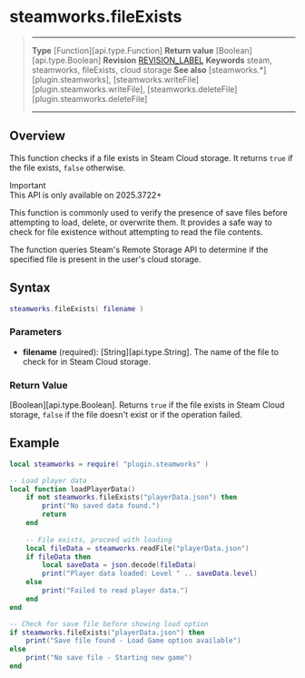 # steamworks.fileExists

> --------------------- ------------------------------------------------------------------------------------------
> **Type** [Function][api.type.Function]
> **Return value** [Boolean][api.type.Boolean]
> **Revision** [REVISION_LABEL](REVISION_URL)
> **Keywords** steam, steamworks, fileExists, cloud storage
> **See also** [steamworks.*][plugin.steamworks], [steamworks.writeFile][plugin.steamworks.writeFile], [steamworks.deleteFile][plugin.steamworks.deleteFile]
> --------------------- ------------------------------------------------------------------------------------------

## Overview

This function checks if a file exists in Steam Cloud storage. It returns `true` if the file exists, `false` otherwise.

<div class="guide-notebox-imp">
<div class="notebox-title-imp">Important</div>
This API is only available on 2025.3722+
</div>

This function is commonly used to verify the presence of save files before attempting to load, delete, or overwrite them. It provides a safe way to check for file existence without attempting to read the file contents.

The function queries Steam's Remote Storage API to determine if the specified file is present in the user's cloud storage.

## Syntax

```lua
steamworks.fileExists( filename )
```

### Parameters

- **filename** (required): [String][api.type.String]. The name of the file to check for in Steam Cloud storage.

### Return Value

[Boolean][api.type.Boolean]. Returns `true` if the file exists in Steam Cloud storage, `false` if the file doesn't exist or if the operation failed.

## Example

```lua
local steamworks = require( "plugin.steamworks" )

-- Load player data
local function loadPlayerData()
    if not steamworks.fileExists("playerData.json") then
        print("No saved data found.")
        return
    end
    
    -- File exists, proceed with loading
    local fileData = steamworks.readFile("playerData.json")
    if fileData then
        local saveData = json.decode(fileData)
        print("Player data loaded: Level " .. saveData.level)
    else
        print("Failed to read player data.")
    end
end

-- Check for save file before showing load option
if steamworks.fileExists("playerData.json") then
    print("Save file found - Load Game option available")
else
    print("No save file - Starting new game")
end
```

